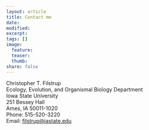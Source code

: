 ```yaml
---
layout: article
title: Contact me
date:
modified:
excerpt:
tags: []
image:
  feature:
  teaser:
  thumb:
share: false
---
```


Christopher T. Filstrup  
Ecology, Evolution, and Organismal Biology Department  
Iowa State University  
251 Bessey Hall  
Ames, IA 50011-1020  
Phone: 515-520-3220  
Email: filstrup@iastate.edu